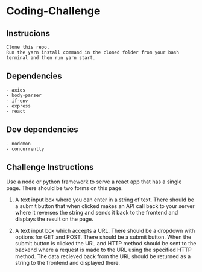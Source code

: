 # Coding-Challenge

## Instrucions

    Clone this repo.
    Run the yarn install command in the cloned folder from your bash terminal and then run yarn start. 

## Dependencies
    - axios
    - body-parser
    - if-env
    - express
    - react
## Dev dependencies
    - nodemon
    - concurrently

## Challenge Instructions

Use a node or python framework to serve a react app that has a single page. There should be two forms on this page. 

1) A text input box where you can enter in a string of text. There should be a submit button that when clicked makes an API call back to your server where it reverses the string and sends it back to the frontend and displays the result on the page.

2) A text input box which accepts a URL. There should be a dropdown with options for GET and POST. There should be a submit button. When the submit button is clicked the URL and HTTP method should be sent to the backend where a request is made to the URL using the specified HTTP method. The data recieved back from the URL should be returned as a string to the frontend and displayed there.